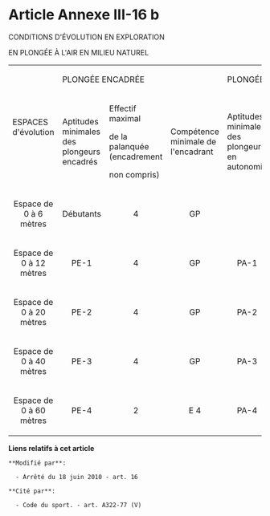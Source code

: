 # Article Annexe III-16 b

CONDITIONS D'ÉVOLUTION EN EXPLORATION

EN PLONGÉE À L'AIR EN MILIEU NATUREL

<table>
  <tbody>
    <tr>
      <td rowspan="2">

ESPACES d'évolution

</td>
      <td colspan="3">

PLONGÉE ENCADRÉE

</td>
      <td colspan="2">

PLONGÉE AUTONOME

</td>
    </tr>
    <tr>
      <td>

Aptitudes minimales des plongeurs encadrés

</td>
      <td>

Effectif maximal

de la palanquée (encadrement

non compris)

</td>
      <td>

Compétence minimale de l'encadrant

</td>
      <td>

Aptitudes minimales des plongeurs en autonomie

</td>
      <td>

Effectif maximal de la palanquée

</td>
    </tr>
    <tr>
      <td align="center">

Espace de 0 à 6 mètres

</td>
      <td align="center">

Débutants

</td>
      <td align="center">

4

</td>
      <td align="center">

GP

</td>
      <td align="center">
      </td><td align="center">
    </td></tr>
    <tr>
      <td align="center">

Espace de 0 à 12 mètres

</td>
      <td align="center">

PE-1

</td>
      <td align="center">

4

</td>
      <td align="center">

GP

</td>
      <td align="center">

PA-1

</td>
      <td align="center">

3

</td>
    </tr>
    <tr>
      <td align="center">

Espace de 0 à 20 mètres

</td>
      <td align="center">

PE-2

</td>
      <td align="center">

4

</td>
      <td align="center">

GP

</td>
      <td align="center">

PA-2

</td>
      <td align="center">

3

</td>
    </tr>
    <tr>
      <td align="center">

Espace de 0 à 40 mètres

</td>
      <td align="center">

PE-3

</td>
      <td align="center">

4

</td>
      <td align="center">

GP

</td>
      <td align="center">

PA-3

</td>
      <td align="center">

3

</td>
    </tr>
    <tr>
      <td align="center">

Espace de 0 à 60 mètres

</td>
      <td align="center">

PE-4

</td>
      <td align="center">

2

</td>
      <td align="center">

E 4

</td>
      <td align="center">

PA-4

</td>
      <td align="center">

3

</td>
    </tr>
  </tbody>
</table>

**Liens relatifs à cet article**

	**Modifié par**:

	  - Arrêté du 18 juin 2010 - art. 16

	**Cité par**:

	  - Code du sport. - art. A322-77 (V)
